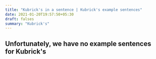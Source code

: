 ```yaml
---
title: "Kubrick's in a sentence | Kubrick's example sentences"
date: 2021-01-20T19:57:50+05:30
draft: falses
summary: "Kubrick's"
---
```

## Unfortunately, we have no example sentences for Kubrick's                 
